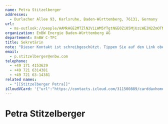 ```yaml
---
name: Petra Stitzelberger
addresses:
  - Durlacher Allee 93, Karlsruhe, Baden-Württemberg, 76131, Germany
url:
  - ms-outlook://people/AAMkAGE2MTZlN2ViLWM5YTgtNGE0Zi05MjUzLWE2N2ZmOTNiNzU1NwBGAAAAAAATi9mlcaWmRrOUSDPipn7pBwDaKeY3E0WlQqDBzbWTDvYeAAAAqKThAADaKeY3E0WlQqDBzbWTDvYeAAABQjFHAAA=?accountKey=8f7e2b1612c1987325fb966238129f30&accountExportedAt=559252279.911066
organization: EnBW Energie Baden-Württemberg AG
departement: EnBW C-TFC
title: Sekretärin
note: "Dieser Kontakt ist schreibgeschützt. Tippen Sie auf den Link oben\\, umihn in Outlook zu bearbeiten.\\n\\n\\n\\n\\n\\n----------------------------------------------------\\n\\nAktualisierte Details 09.10.2017:\\n\\n        Firma:EnBW Energie Baden-Württemberg AG EnBW\\n\\n        Abteilung: EnBW C-TFC\\n\\nBüro: 2R2/147_1\\n\\n        Sekretariat: Stitzelberger Petra\\n\\nMobiltelefon: +49 171 4153629 +49 (171) 4153629\\n\\n        Telefon geschäftlich: +49 721 63-14381 +49 (721) 63 - 143 81\\n\\n        Adresse geschäftlich: Straße: Durlacher Allee 93\\n\\n        Adresse geschäftlich: Ort: Karlsruhe\\n\\n        Adresse geschäftlich: Bundesland: Baden-Württemberg\\n\\nAdresse geschäftlich: Land/Region: Germany\\n\\n        Adresse geschäftlich: PLZ: 76131"
email:
  - p.stitzelberger@enbw.com
telephone:
  - +49 171 4153629
  - +49 721 6314381
  - +49 721 63-14381
related names:
  - "[[Stitzelberger Petra]]"
iCloudVCard: '{"url":"https://contacts.icloud.com/311500889/carddavhome/card/52E62D61-54C2-4089-A9AA-3CDA30490E44.vcf","etag":"\"kmfhagf3\"","data":"BEGIN:VCARD\r\nVERSION:3.0\r\nFN:\r\nN:Stitzelberger;Petra;;;\r\nUID:0E5A01EE-C2C4-4D74-9B97-CCC5055E23C2\r\nADR:;;Durlacher Allee 93;Karlsruhe;Baden-Württemberg;76131;Germany;\r\nitem3.X-ABLABEL:Outlook\r\nitem4.X-ABLABEL:_$!<Assistant>!$_\r\nPRODID:-//Apple Inc.//iOS 11.4.1//EN\r\nREV:2024-01-16T16:48:45Z\r\nURL:ms-outlook://people/AAMkAGE2MTZlN2ViLWM5YTgtNGE0Zi05MjUzLWE2N2ZmOTNiNzU\r\n 1NwBGAAAAAAATi9mlcaWmRrOUSDPipn7pBwDaKeY3E0WlQqDBzbWTDvYeAAAAqKThAADaKeY3E0\r\n WlQqDBzbWTDvYeAAABQjFHAAA=?accountKey=8f7e2b1612c1987325fb966238129f30&acco\r\n untExportedAt=559252279.911066\r\nORG:EnBW Energie Baden-Württemberg AG;EnBW C-TFC\r\nTITLE:Sekretärin\r\nNOTE:Dieser Kontakt ist schreibgeschützt. Tippen Sie auf den Link oben\\, um\r\n ihn in Outlook zu bearbeiten.\\n\\n\\n\\n\\n\\n----------------------------------\r\n ------------------\\n\\nAktualisierte Details 09.10.2017:\\n\\n        Firma:En\r\n BW Energie Baden-Württemberg AG EnBW\\n\\n        Abteilung: EnBW C-TFC\\n\\nBü\r\n ro: 2R2/147_1\\n\\n        Sekretariat: Stitzelberger Petra\\n\\nMobiltelefon: \r\n +49 171 4153629 +49 (171) 4153629\\n\\n        Telefon geschäftlich: +49 721 \r\n 63-14381 +49 (721) 63 - 143 81\\n\\n        Adresse geschäftlich: Straße: Dur\r\n lacher Allee 93\\n\\n        Adresse geschäftlich: Ort: Karlsruhe\\n\\n        \r\n Adresse geschäftlich: Bundesland: Baden-Württemberg\\n\\nAdresse geschäftlich\r\n : Land/Region: Germany\\n\\n        Adresse geschäftlich: PLZ: 76131\r\nEMAIL:p.stitzelberger@enbw.com\r\nTEL:+49 171 4153629\r\nTEL:+49 721 6314381\r\nTEL:+49 721 63-14381\r\nitem4.X-ABRELATEDNAMES;type=pref:Stitzelberger Petra\r\nEND:VCARD"}'
---
```

# Petra Stitzelberger